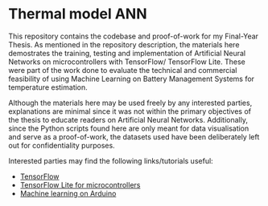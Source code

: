 # Thermal model ANN

This repository contains the codebase and proof-of-work for my Final-Year Thesis. As mentioned in the repository description, the materials here demostrates the training, testing and implementation of Artificial Neural Networks on microcontrollers with TensorFlow/ TensorFlow Lite. These were part of the work done to evaluate the technical and commercial feasibility of using Machine Learning on Battery Management Systems for temperature estimation.

Although the materials here may be used freely by any interested parties, explanations are minimal since it was not within the primary objectives of the thesis to educate readers on Artificial Neural Networks. Additionally, since the Python scripts found here are only meant for data visualisation and serve as a proof-of-work, the datasets used have been deliberately left out for confidentiality purposes.

Interested parties may find the following links/tutorials useful:
- [TensorFlow](https://www.tensorflow.org/)
- [TensorFlow Lite for microcontrollers](https://www.tensorflow.org/lite/microcontrollers)
- [Machine learning on Arduino](https://blog.arduino.cc/2019/10/15/get-started-with-machine-learning-on-arduino/)
